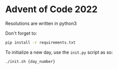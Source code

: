 # Advent of Code 2022

Resolutions are written in python3

Don't forget to:

```sh
pip install -r requirements.txt
```

To initialize a new day, use the `init.py` script as so:

```sh
./init.sh {day_number}
```
